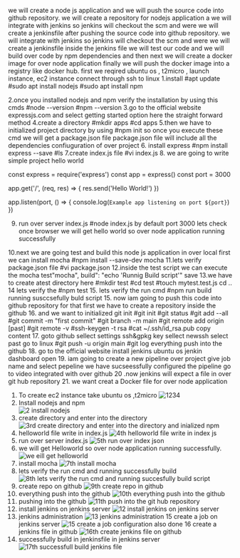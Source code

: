 we will create a node js application and we will push the source code into github repository. we will create a repository for nodejs application a we will integrate with jenkins so jenkins will checkout the scm and were we will create a jenkinsfile after pushing the source code into  github repository.  we will integrate with jenkins so jenkins will checkout the scm and were we will create a jenkinsfile inside the jenkins file we will test our code and we will build over code by npm dependencies and then next we will create a docker  image for over node application finally we will push the docker image into a registry like docker hub.
first we reqired ubuntu os ,  t2micro , launch instance, ec2 instance connect through ssh to linux
1.install 
#apt update
#sudo apt install nodejs
#sudo apt install npm

2.once you installed nodejs and npm verify the installation by using this cmds
#node --version
#npm --version
3.go to the official website 
expressjs.com and select getting started option here the straight forward method
4.create a directory 
#mkdir apps
#cd apps
5.then we have to initialized project directory by using 
#npm init
so once you execute these cmd we will get a package.json file package.json file will include all the
dependencies confiuguration of over project
6. install express
#npm install express --save 
#ls
7.create index.js file
#vi index.js
8. we are going to write simple project hello world

const express = require('express')
const app = express()
const port = 3000

app.get('/', (req, res) => {
  res.send('Hello World!')
})

app.listen(port, () => {
  console.log(`Example app listening on port ${port}`)
})

9. run over server index.js
#node index.js
by default port 3000 lets check once browser
we will get hello world so over node application running successfully

10.next we are going test and build this node js application in over local first
we can install mocha
#npm install --save-dev mocha
11.lets verify package.json file
#vi package.json
12.inside the test script  we can execute the mocha 
test"mocha",
build": "echo 'Runnig Build script'"
save
13.we have to create atest directory here
#mkdir test
#cd test
#touch mytest.test.js
cd ..
14 lets verify the 
#npm test
15. lets verify the run cmd
#npm run build
running susccsefully buld script
15. now iam going to push this code into github repository for that first we have to create a repository 
inside the github
16. and we want to initialized git init
#git init
#git status
#git add --all
#git commit -m "first commit"
#git branch -m main
#git remote add origin [past]
#git remote -v
#ssh-keygen -t rsa
#cat ~/.ssh/id_rsa.pub
copy content
17. goto github sellect settings ssh&gpkg key sellect newssh select past
go to linux
#git push -u origin main
#git log
everything push into the github
18. go to the official website 
install jenkins ubuntu os
jenkin dashboard open
19. iam going to create a new pipeline over project
give job name and select pepeline 
we have sucseessfully configured the pipeline go to video integrated with over github
20 .now jenkins will expect a file in over git hub repository
21. we want creat a Docker file for over node application



1. To create ec2 instance take ubuntu os ,t2micro
![1234](https://github.com/user-attachments/assets/5ea4d12f-7c28-4131-8620-a896ac578884)
2. Install nodejs and npm  
 ![2 install nodejs](https://github.com/user-attachments/assets/984bc085-07ee-4abd-86d2-ac0b88a1b192) 
3.  create directory and enter into the directory
 ![3rd create directory and enter into the directory and inialized npm](https://github.com/user-attachments/assets/670f2c15-bb5d-4130-9e30-dc595e620ef7)
4. helloworld file write in index.js
 ![4th helloworld file write in index js](https://github.com/user-attachments/assets/95688a1f-1e2b-47f6-bb56-9b8db7891f8b)
 5. run over server index.js
 ![5th run over index json](https://github.com/user-attachments/assets/3359a3c4-6f14-4742-9ede-f3e49d6d72ee)
6. we will get Helloworld so over node application  running successfully.
 ![we eill get helloworld](https://github.com/user-attachments/assets/dca77d58-2038-466b-8b82-886981838f21)
 7. install mocha
 ![7th install mocha](https://github.com/user-attachments/assets/018c5b4b-5b80-4bc6-be6f-35df137b90fb)
8. lets verify the run cmd and running successfully build
   ![8th lets verify the run cmd and running succesfully build script](https://github.com/user-attachments/assets/8e300cc3-7b10-4c59-839f-c82c9597a5bc)
9. create repo on github
    ![9th create repo in github](https://github.com/user-attachments/assets/d5a3fb76-10a2-4fde-9995-501b3f216d83)
10. everything push into the github
    ![10th everything push into the github](https://github.com/user-attachments/assets/17bfe045-4416-46ed-a7ae-5364cc93c001)
11. pushing into the github
    ![11th push into the git hub repository](https://github.com/user-attachments/assets/cadcd302-4c4a-4c41-a517-64a589b43da5)
12. install jenkins on jenkins server
   ![12 install jenkins on jenkins server](https://github.com/user-attachments/assets/bb86fe74-d1f1-41bc-961c-b0699d10dc3d)
13. jenkins administration
    ![13 jenkins administration](https://github.com/user-attachments/assets/0dcf4647-7f38-4c4a-9bb9-150f738fee3a)
15 create a job on jenkins server
![15 create a job configuration also done](https://github.com/user-attachments/assets/e4af5c65-bd1a-44e7-a5c0-a9cf04ec7349)
16 create a jenkins file in github
 ![16th create jenkins file on github](https://github.com/user-attachments/assets/eca4dff1-2329-45a0-9e8c-8b83d0412644)
17. successfully build in jenkinsfile in jenkins server
 ![17th successfull build jenkins file ](https://github.com/user-attachments/assets/85d62417-5692-4db5-924d-c7360281a7ed)


    

    
    
    

 







    
   


      


    
       

    
      

      


 









